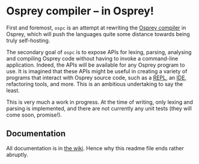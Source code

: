 # Osprey compiler – in Osprey!

First and foremost, `ospc` is an attempt at rewriting the [Osprey compiler][ospcsharp] in Osprey, which will push the languages quite some distance towards being truly self-hosting.

The secondary goal of `ospc` is to expose APIs for lexing, parsing, analysing and compiling Osprey code without having to invoke a command-line application. Indeed, the APIs will be available for any Osprey program to use. It is imagined that these APIs might be useful in creating a variety of programs that interact with Osprey source code, such as a [REPL][repl], an [IDE][ide], refactoring tools, and more. This is an ambitious undertaking to say the least.

This is very much a work in progress. At the time of writing, only lexing and parsing is implemented, and there are not currently any unit tests (they will come soon, promise!).

## Documentation

All documentation is in [the wiki][ospcwiki]. Hence why this readme file ends rather abruptly.

  [ospcsharp]: https://bitbucket.org/OspreyLang/osprey "Osprey compiler (in C#)"
  [repl]: https://en.wikipedia.org/wiki/Read–eval–print_loop "Read–eval–print loop"
  [ide]: https://en.wikipedia.org/wiki/Integrated_development_environment "Integrated development environment"
  [ospcwiki]: https://bitbucket.org/OspreyLang/ospc/wiki "ospc wiki"